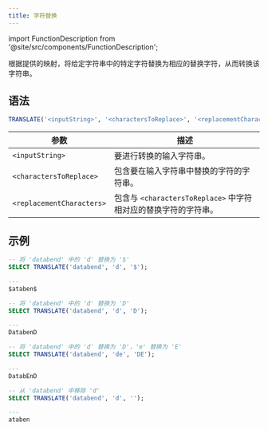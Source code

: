 ```yaml
---
title: 字符替换
---
```

import FunctionDescription from '@site/src/components/FunctionDescription';

<FunctionDescription description="引入或更新于：v1.2.203"/>

根据提供的映射，将给定字符串中的特定字符替换为相应的替换字符，从而转换该字符串。

## 语法

```sql
TRANSLATE('<inputString>', '<charactersToReplace>', '<replacementCharacters>')
```

| 参数                      | 描述                                                                                     |
|---------------------------|-------------------------------------------------------------------------------------------------|
| `<inputString>`           | 要进行转换的输入字符串。                                                             |
| `<charactersToReplace>`   | 包含要在输入字符串中替换的字符的字符串。                            |
| `<replacementCharacters>` | 包含与 `<charactersToReplace>` 中字符相对应的替换字符的字符串。 |

## 示例

```sql
-- 将 'databend' 中的 'd' 替换为 '$'
SELECT TRANSLATE('databend', 'd', '$');

---
$ataben$

-- 将 'databend' 中的 'd' 替换为 'D'
SELECT TRANSLATE('databend', 'd', 'D');

---
DatabenD

-- 将 'databend' 中的 'd' 替换为 'D'，'e' 替换为 'E'
SELECT TRANSLATE('databend', 'de', 'DE');

---
DatabEnD

-- 从 'databend' 中移除 'd'
SELECT TRANSLATE('databend', 'd', '');

---
ataben
```